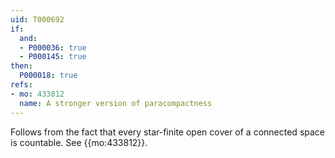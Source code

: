 ```yaml
---
uid: T000692
if:
  and:
  - P000036: true
  - P000145: true
then:
  P000018: true
refs:
- mo: 433812
  name: A stronger version of paracompactness
---
```


Follows from the fact that every star-finite open cover of a connected space is countable. See {{mo:433812}}.

